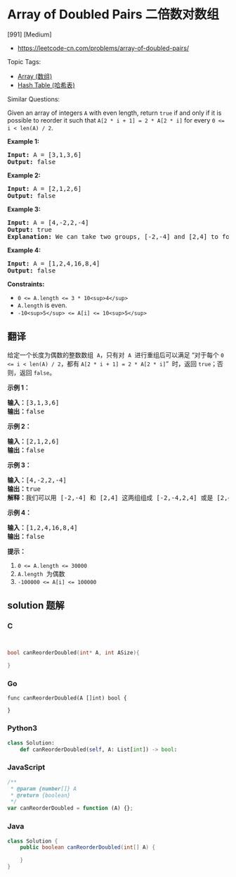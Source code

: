 # Array of Doubled Pairs 二倍数对数组

[991] [Medium]

- https://leetcode-cn.com/problems/array-of-doubled-pairs/

Topic Tags:

- [Array (数组)](https://leetcode-cn.com/tag/array/)
- [Hash Table (哈希表)](https://leetcode-cn.com/tag/hash-table/)

Similar Questions:

Given an array of integers `A` with even length, return `true` if and only if it is possible to reorder it such that `A[2 * i + 1] = 2 * A[2 * i]` for every `0 <= i < len(A) / 2`.

**Example 1:**

<pre><strong>Input:</strong> A = [3,1,3,6]
<strong>Output:</strong> false
</pre>

**Example 2:**

<pre><strong>Input:</strong> A = [2,1,2,6]
<strong>Output:</strong> false
</pre>

**Example 3:**

<pre><strong>Input:</strong> A = [4,-2,2,-4]
<strong>Output:</strong> true
<strong>Explanation:</strong> We can take two groups, [-2,-4] and [2,4] to form [-2,-4,2,4] or [2,4,-2,-4].
</pre>

**Example 4:**

<pre><strong>Input:</strong> A = [1,2,4,16,8,4]
<strong>Output:</strong> false
</pre>

**Constraints:**

- `0 <= A.length <= 3 * 10<sup>4</sup>`
- `A.length` is even.
- `-10<sup>5</sup> <= A[i] <= 10<sup>5</sup>`

## 翻译

给定一个长度为偶数的整数数组  `A`，只有对  `A`  进行重组后可以满足 “对于每个 `0 <= i < len(A) / 2`，都有 `A[2 * i + 1] = 2 * A[2 * i]`”  时，返回 `true`；否则，返回 `false`。

**示例 1：**

<pre><strong>输入：</strong>[3,1,3,6]
<strong>输出：</strong>false
</pre>

**示例 2：**

<pre><strong>输入：</strong>[2,1,2,6]
<strong>输出：</strong>false
</pre>

**示例 3：**

<pre><strong>输入：</strong>[4,-2,2,-4]
<strong>输出：</strong>true
<strong>解释：</strong>我们可以用 [-2,-4] 和 [2,4] 这两组组成 [-2,-4,2,4] 或是 [2,4,-2,-4]</pre>

**示例 4：**

<pre><strong>输入：</strong>[1,2,4,16,8,4]
<strong>输出：</strong>false
</pre>

**提示：**

1.  `0 <= A.length <= 30000`
2.  `A.length`  为偶数
3.  `-100000 <= A[i] <= 100000`

## solution 题解

### C

```c


bool canReorderDoubled(int* A, int ASize){

}
```

### Go

```golang
func canReorderDoubled(A []int) bool {

}
```

### Python3

```python
class Solution:
    def canReorderDoubled(self, A: List[int]) -> bool:
```

### JavaScript

```javascript
/**
 * @param {number[]} A
 * @return {boolean}
 */
var canReorderDoubled = function (A) {};
```

### Java

```java
class Solution {
    public boolean canReorderDoubled(int[] A) {

    }
}
```
